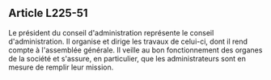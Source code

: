 Article L225-51
----
Le président du conseil d'administration représente le conseil d'administration.
Il organise et dirige les travaux de celui-ci, dont il rend compte à l'assemblée
générale. Il veille au bon fonctionnement des organes de la société et s'assure,
en particulier, que les administrateurs sont en mesure de remplir leur mission.
